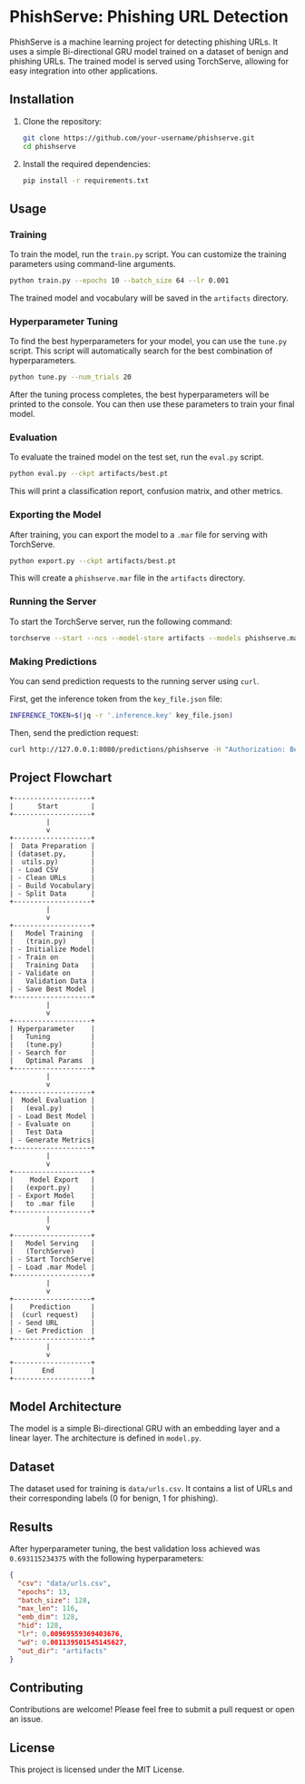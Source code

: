 # PhishServe: Phishing URL Detection

PhishServe is a machine learning project for detecting phishing URLs. It uses a simple Bi-directional GRU model trained on a dataset of benign and phishing URLs. The trained model is served using TorchServe, allowing for easy integration into other applications.

## Installation

1.  Clone the repository:
    ```bash
    git clone https://github.com/your-username/phishserve.git
    cd phishserve
    ```

2.  Install the required dependencies:
    ```bash
    pip install -r requirements.txt
    ```

## Usage

### Training

To train the model, run the `train.py` script. You can customize the training parameters using command-line arguments.

```bash
python train.py --epochs 10 --batch_size 64 --lr 0.001
```

The trained model and vocabulary will be saved in the `artifacts` directory.

### Hyperparameter Tuning

To find the best hyperparameters for your model, you can use the `tune.py` script. This script will automatically search for the best combination of hyperparameters.

```bash
python tune.py --num_trials 20
```

After the tuning process completes, the best hyperparameters will be printed to the console. You can then use these parameters to train your final model.

### Evaluation

To evaluate the trained model on the test set, run the `eval.py` script.

```bash
python eval.py --ckpt artifacts/best.pt
```

This will print a classification report, confusion matrix, and other metrics.

### Exporting the Model

After training, you can export the model to a `.mar` file for serving with TorchServe.

```bash
python export.py --ckpt artifacts/best.pt
```

This will create a `phishserve.mar` file in the `artifacts` directory.

### Running the Server

To start the TorchServe server, run the following command:

```bash
torchserve --start --ncs --model-store artifacts --models phishserve.mar
```

### Making Predictions

You can send prediction requests to the running server using `curl`.

First, get the inference token from the `key_file.json` file:
```bash
INFERENCE_TOKEN=$(jq -r '.inference.key' key_file.json)
```

Then, send the prediction request:
```bash
curl http://127.0.0.1:8080/predictions/phishserve -H "Authorization: Bearer $INFERENCE_TOKEN" -T data/urls.csv
```

## Project Flowchart

```
+-------------------+
|      Start        |
+-------------------+
         |
         v
+-------------------+
|  Data Preparation |
| (dataset.py,      |
|  utils.py)        |
| - Load CSV        |
| - Clean URLs      |
| - Build Vocabulary|
| - Split Data      |
+-------------------+
         |
         v
+-------------------+
|   Model Training  |
|   (train.py)      |
| - Initialize Model|
| - Train on        |
|   Training Data   |
| - Validate on     |
|   Validation Data |
| - Save Best Model |
+-------------------+
         |
         v
+-------------------+
| Hyperparameter    |
|   Tuning          |
|   (tune.py)       |
| - Search for      |
|   Optimal Params  |
+-------------------+
         |
         v
+-------------------+
|  Model Evaluation |
|   (eval.py)       |
| - Load Best Model |
| - Evaluate on     |
|   Test Data       |
| - Generate Metrics|
+-------------------+
         |
         v
+-------------------+
|    Model Export   |
|   (export.py)     |
| - Export Model    |
|   to .mar file    |
+-------------------+
         |
         v
+-------------------+
|   Model Serving   |
|   (TorchServe)    |
| - Start TorchServe|
| - Load .mar Model |
+-------------------+
         |
         v
+-------------------+
|    Prediction     |
|  (curl request)   |
| - Send URL        |
| - Get Prediction  |
+-------------------+
         |
         v
+-------------------+
|       End         |
+-------------------+
```

## Model Architecture

The model is a simple Bi-directional GRU with an embedding layer and a linear layer. The architecture is defined in `model.py`.

## Dataset

The dataset used for training is `data/urls.csv`. It contains a list of URLs and their corresponding labels (0 for benign, 1 for phishing).

## Results

After hyperparameter tuning, the best validation loss achieved was `0.693115234375` with the following hyperparameters:

```json
{
  "csv": "data/urls.csv",
  "epochs": 13,
  "batch_size": 128,
  "max_len": 116,
  "emb_dim": 128,
  "hid": 128,
  "lr": 0.00969559369403676,
  "wd": 0.001139501545145627,
  "out_dir": "artifacts"
}
```

## Contributing

Contributions are welcome! Please feel free to submit a pull request or open an issue.

## License

This project is licensed under the MIT License.
